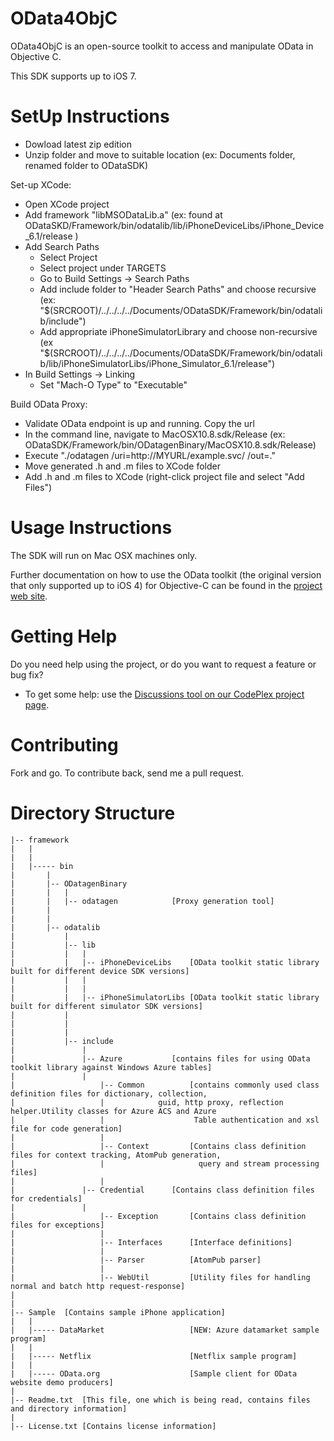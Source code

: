 OData4ObjC
==================
OData4ObjC is an open-source toolkit to access and manipulate OData in Objective C.

This SDK supports up to iOS 7.


SetUp Instructions
==================
* Dowload latest zip edition
* Unzip folder and move to suitable location (ex: Documents folder, renamed folder to ODataSDK)

Set-up XCode:
* Open XCode project
* Add framework "libMSODataLib.a" (ex: found at ODataSKD/Framework/bin/odatalib/lib/iPhoneDeviceLibs/iPhone_Device_6.1/release )
* Add Search Paths
	- Select Project
	- Select project under TARGETS
	- Go to Build Settings -> Search Paths
	- Add include folder to "Header Search Paths" and choose recursive
	  (ex: "$(SRCROOT)/../../../../Documents/ODataSDK/Framework/bin/odatalib/include")
	- Add appropriate iPhoneSimulatorLibrary and choose non-recursive
	  (ex "$(SRCROOT)/../../../../Documents/ODataSDK/Framework/bin/odatalib/lib/iPhoneSimulatorLibs/iPhone_Simulator_6.1/release")
* In Build Settings -> Linking
  - Set "Mach-O Type" to "Executable"

Build OData Proxy:
* Validate OData endpoint is up and running. Copy the url
* In the command line, navigate to MacOSX10.8.sdk/Release (ex: ODataSDK/Framework/bin/ODatagenBinary/MacOSX10.8.sdk/Release)
* Execute "./odatagen /uri=http://MYURL/example.svc/ /out=."
* Move generated .h and .m files to XCode folder
* Add .h and .m files to XCode (right-click project file and select "Add Files")


Usage Instructions
==================

The SDK will run on Mac OSX machines only.

Further documentation on how to use the OData toolkit (the original version that only supported up to iOS 4) for Objective-C can be found in the [project web site](http://odata.github.com/OData4ObjC/).


Getting Help
============

Do you need help using the project, or do you want to request a feature or bug fix?

* To get some help: use the [Discussions tool on our CodePlex project page](http://odataobjc.codeplex.com/discussions).



Contributing
============

Fork and go. To contribute back, send me a pull request. 

Directory Structure
====================

	|-- framework
	|   |
	|	|
	|	|----- bin
	|		|
	|		|-- ODatagenBinary
	|		|	|
	|		|	|-- odatagen			[Proxy generation tool]
	|		|
	|		|
	|		|-- odatalib
	|			|
	|			|-- lib
	|			|   |
	|			|   |-- iPhoneDeviceLibs	[OData toolkit static library built for different device SDK versions]
	|		    |   |
	|			|   |
	|			|   |-- iPhoneSimulatorLibs	[OData toolkit static library built for different simulator SDK versions]
	|			|
	|			|
	|			|
	|			|-- include
	|				|
	|				|-- Azure       	[contains files for using OData toolkit library against Windows Azure tables]
	|  				|
	|			        |-- Common      	[contains commonly used class definition files for dictionary, collection, 
	|        			|			 guid, http proxy, reflection helper.Utility classes for Azure ACS and Azure
	|        			|               	 Table authentication and xsl file for code generation]
	|        			|
	|			        |-- Context     	[Contains class definition files for context tracking, AtomPub generation,
	|			        |               	  query and stream processing files]
	|			        |
	|				|-- Credential  	[Contains class definition files for credentials]
	|				|
	|			        |-- Exception  		[Contains class definition files for exceptions]
	|        			|
	|			        |-- Interfaces  	[Interface definitions]
	|			        |
	|			        |-- Parser     		[AtomPub parser]
	|        			|
	|			        |-- WebUtil     	[Utility files for handling normal and batch http request-response]
	|
	|
	|-- Sample	[Contains sample iPhone application]
	|	|
	|	|----- DataMarket					[NEW: Azure datamarket sample program]
	|	|
	|	|----- Netflix						[Netflix sample program]
	|	|
	|	|----- OData.org					[Sample client for OData website demo producers]
	|	
	|-- Readme.txt	[This file, one which is being read, contains files and directory information]
	|
	|-- License.txt	[Contains license information]

